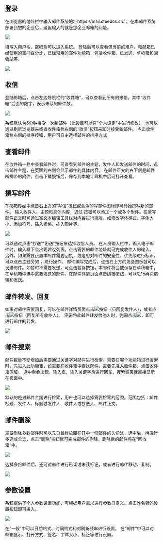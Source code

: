 
## 登录

在浏览器的地址栏中输入邮件系统地址https://mail.steedos.cn/ 。在本邮件系统部署到您的企业后，这里输入的就是您企业邮箱的网址。

![](images/PC/登陆页.jpg)

填写入用户名、密码后可以进入系统。
登陆后可以查看但当前的用户，和邮箱已经使用的空间百分比，已经常用的邮件功能箱，包括收件箱、已发送、草稿箱和回收站等。

![](images/PC/功能箱.jpg)

## 收信

登陆邮箱后，点击左边导航栏的“收件箱”，可以查看到所有的来信，其中“收件箱”后面的数字，表示未读的邮件数。

![](images/PC/首页.jpg)

系统默认为5分钟接受一次新邮件（此设置可以在“个人设定”中进行修改），也可以通过刷新浏览器来或者收件箱栏右侧的“收信”按钮来即时接受新邮件。
点击收件箱栏右侧的排序按钮，用户可自主选择邮件的排序方式

## 查看邮件

在收件箱一栏中查看邮件时，可查看到邮件的主题，发件人和发送邮件的时间，点击邮件主题，在页面的右侧会显示邮件的具体内容。
在邮件正文的右下侧是邮件所携带的附件，点击下载按钮后，保存到本地计算机中后可打开查看。

## 撰写邮件

在邮箱界面中点击右上方的“写信”按钮或蓝色的写邮件图标即可开始撰写新的邮件。
输入收件人、主题和具体内容，通过 按钮可以添加一个或多个附件。在撰写邮件正文时可通过富文本编辑工具栏对内容进行排版，如修改字体样式、字体大小、添加符号、插入表格、插入图片等。

![](images/PC/写邮件.jpg)

可以通过点击“抄送”“密送”按钮来选择收信人员。
在人员输入栏中，输入电子邮件时，输入框下会出现建议列表，点击需要的邮件地址就可完成收件人的输入。
另外，如果需要设置本邮件需要回执，或是想对邮件的安全性、优先级进行标识，可以点击主题旁的 ，进行操作。
邮件编写完成后，点击右上方的发送图标就可以发送邮件。如暂时不需要发送，可点击暂存按钮，本邮件将会被保存在草稿箱中。
在草稿箱中选中需要发送的邮件，在邮件详情页面点击编辑按钮，可以进行再次编辑和发送。


## 邮件转发、回复

如果对邮件需要回复，可以在邮件详情页面点击![](images/PC/回复1.jpg)按钮（只回复发件人），或者点击![](images/PC/回复2.jpg)按钮（回复所有收件人）。
需要将此邮件转发给他人时，则需点击![](images/PC/转发.jpg)，即可进行邮件的转发。

![](images/PC/回邮件.jpg)

## 邮件搜索

邮件数量不断增加后需要通过关键字对邮件进行检索。需要在哪个功能箱进行搜索时，先进入此功能箱，如需要在收件箱中查找邮件，需要先进入收件箱，点击收件箱区域。
选中后会出现，输入框，输入关键字后进行回车，搜索结果就直接显示在页面中。

![](images/PC/搜索.jpg)

默认的是对邮件主题进行检索，用户也可以选择需要检索的范围。范围包括：邮件标题、发件人、标题或发件人、收件人或抄送人、邮件正文。

## 邮件删除

需要删除多封邮件时可以先将鼠标放置在其中一份邮件的头像处，选中后，再进行多选或全选，点击“删除”按钮就可完成邮件的删除，删除后的邮件将在“回收箱”中。

![](images/PC/多选.jpg)

选择多份邮件后，还可对邮件进行已读或未读标记，或者进行邮件移动、复制。

![](images/PC/已读.jpg)

## 参数设置

系统提供了个人参数设置功能，可根据用户需求进行参数自定义。点击姓名旁的设置按钮即可进入。

![](images/PC/设置.jpg)

在“一般”中可以日期格式、时间格式和对刷新频率进行设置。
在“邮件”中可以对邮箱显示、打开方式、签名、字体大小、标签等进行设置。
